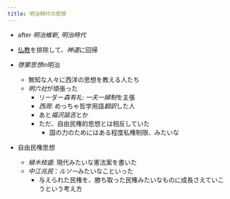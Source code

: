 ```yaml
---
title: 明治時代の思想
---
```


* after *明治維新*, *明治時代*

* [仏教](%E4%BB%8F%E6%95%99.md)を排除して、*神道*に回帰

* *啓蒙思想*in明治
  
  * 無知な人々に西洋の思想を教える人たち
  * *明六社*が頑張った
    * リーダー*森有礼*: *一夫一婦制*を主張
    * *西周*: めっちゃ哲学用語*翻訳*した人
    * あと*福沢諭吉*とか
    * ただ、自由民権的思想とは相反していた
      * 国の力のためにはある程度私権制限、みたいな
* 自由民権思想
  
  * *植木枝盛*: 現代みたいな憲法案を書いた
  * *中江兆民*：*ルソー*みたいなこといった
    * 与えられた民権を、勝ち取った民権みたいなものに成長さえていこうという考え方
